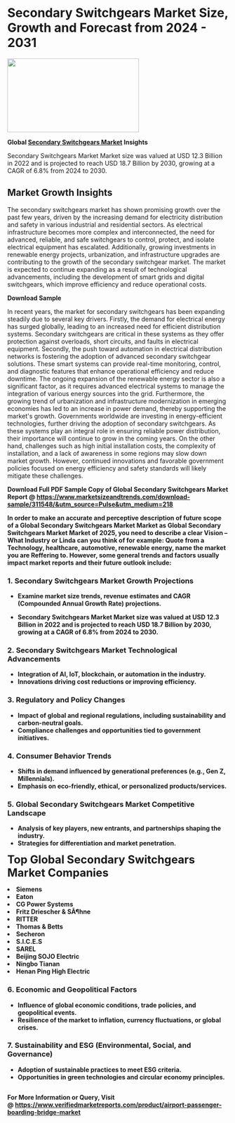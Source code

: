 <H1>Secondary Switchgears Market Size, Growth and Forecast from 2024 - 2031</H1><img class="aligncenter size-medium wp-image-584254" src="https://thirdeyenews.in/wp-content/uploads/2024/09/Global-Market-Research-300x168.jpeg" alt="" width="300" height="168" /><p><strong>Global&nbsp;<a href="https://www.marketsizeandtrends.com/download-sample/311548/&amp;utm_source=Pulse&amp;utm_medium=218">Secondary Switchgears Market</a> Insights</strong></p><p>Secondary Switchgears Market Market size was valued at USD 12.3 Billion in 2022 and is projected to reach USD 18.7 Billion by 2030, growing at a CAGR of 6.8% from 2024 to 2030.</p><p><h2>Market Growth Insights</h2> <p>The secondary switchgears market has shown promising growth over the past few years, driven by the increasing demand for electricity distribution and safety in various industrial and residential sectors. As electrical infrastructure becomes more complex and interconnected, the need for advanced, reliable, and safe switchgears to control, protect, and isolate electrical equipment has escalated. Additionally, growing investments in renewable energy projects, urbanization, and infrastructure upgrades are contributing to the growth of the secondary switchgear market. The market is expected to continue expanding as a result of technological advancements, including the development of smart grids and digital switchgears, which improve efficiency and reduce operational costs.</p> <p><strong>Download Sample</strong></p> <p>In recent years, the market for secondary switchgears has been expanding steadily due to several key drivers. Firstly, the demand for electrical energy has surged globally, leading to an increased need for efficient distribution systems. Secondary switchgears are critical in these systems as they offer protection against overloads, short circuits, and faults in electrical equipment. Secondly, the push toward automation in electrical distribution networks is fostering the adoption of advanced secondary switchgear solutions. These smart systems can provide real-time monitoring, control, and diagnostic features that enhance operational efficiency and reduce downtime. The ongoing expansion of the renewable energy sector is also a significant factor, as it requires advanced electrical systems to manage the integration of various energy sources into the grid. Furthermore, the growing trend of urbanization and infrastructure modernization in emerging economies has led to an increase in power demand, thereby supporting the market's growth. Governments worldwide are investing in energy-efficient technologies, further driving the adoption of secondary switchgears. As these systems play an integral role in ensuring reliable power distribution, their importance will continue to grow in the coming years. On the other hand, challenges such as high initial installation costs, the complexity of installation, and a lack of awareness in some regions may slow down market growth. However, continued innovations and favorable government policies focused on energy efficiency and safety standards will likely mitigate these challenges. <p><strong></p><p><span class=""><strong>Download Full PDF Sample Copy of Global Secondary Switchgears Market Report</strong> @ <a href="https://www.marketsizeandtrends.com/download-sample/311548/&amp;utm_source=Pulse&amp;utm_medium=218" target="_blank">https://www.marketsizeandtrends.com/download-sample/311548/&amp;utm_source=Pulse&amp;utm_medium=218</a></span></p><p>In order to make an accurate and perceptive description of future scope of a Global&nbsp;Secondary Switchgears Market Market as Global&nbsp;Secondary Switchgears Market Market of 2025, you need to describe a clear Vision &ndash; What Industry or Linda can you think of for example: Quote from a Technology, healthcare, automotive, renewable energy, name the market you are Reffering to. However, some general trends and factors usually impact market reports and their future outlook include:</p><h3>1.&nbsp;<strong>Secondary Switchgears Market Growth Projections</strong></h3><ul><li>Examine market size trends, revenue estimates and CAGR (Compounded Annual Growth Rate) projections.</li><li><p>Secondary Switchgears Market Market size was valued at USD 12.3 Billion in 2022 and is projected to reach USD 18.7 Billion by 2030, growing at a CAGR of 6.8% from 2024 to 2030.</p></li></ul><h3>2.&nbsp;<strong>Secondary Switchgears Market Technological Advancements</strong></h3><ul><li>Integration of AI, IoT, blockchain, or automation in the industry.</li><li>Innovations driving cost reductions or improving efficiency.</li></ul><h3>3.&nbsp;<strong>Regulatory and Policy Changes</strong></h3><ul><li>Impact of global and regional regulations, including sustainability and carbon-neutral goals.</li><li>Compliance challenges and opportunities tied to government initiatives.</li></ul><h3>4.&nbsp;<strong>Consumer Behavior Trends</strong></h3><ul><li>Shifts in demand influenced by generational preferences (e.g., Gen Z, Millennials).</li><li>Emphasis on eco-friendly, ethical, or personalized products/services.</li></ul><h3>5.&nbsp;<strong>Global Secondary Switchgears Market Competitive Landscape</strong></h3><ul><li>Analysis of key players, new entrants, and partnerships shaping the industry.</li><li>Strategies for differentiation and market penetration.</li></ul><p data-pm-slice="1 1 []"><span style="color: inherit; font-family: inherit; font-size: 25px;">Top Global Secondary Switchgears Market Companies</span></p><div class="" data-test-id=""><p><li>Siemens</li><li> Eaton</li><li> CG Power Systems</li><li> Fritz Driescher & SÃ¶hne</li><li> RITTER</li><li> Thomas & Betts</li><li> Secheron</li><li> S.I.C.E.S</li><li> SAREL</li><li> Beijing SOJO Electric</li><li> Ningbo Tianan</li><li> Henan Ping High Electric</li></p></div><h3>6.&nbsp;<strong>Economic and Geopolitical Factors</strong></h3><ul><li>Influence of global economic conditions, trade policies, and geopolitical events.</li><li>Resilience of the market to inflation, currency fluctuations, or global crises.</li></ul><h3>7.&nbsp;<strong>Sustainability and ESG (Environmental, Social, and Governance)</strong></h3><ul><li>Adoption of sustainable practices to meet ESG criteria.</li><li>Opportunities in green technologies and circular economy principles.</li></ul><h2><strong style="font-size: 14px;">For More Information or Query, Visit @&nbsp;</strong><a style="background-color: #ffffff; font-size: 14px;" href="https://www.marketsizeandtrends.com/report/secondary-switchgears-market/" target="_blank">https://www.verifiedmarketreports.com/product/airport-passenger-boarding-bridge-market</a></h2>
